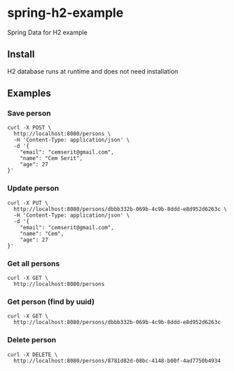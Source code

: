 # spring-h2-example
Spring Data for H2 example
## Install
H2 database runs at runtime and does not need installation
## Examples
### Save person
```
curl -X POST \
  http://localhost:8080/persons \
  -H 'Content-Type: application/json' \
  -d '{
	"email": "cemserit@gmail.com",
	"name": "Cem Serit",
	"age": 27
}'
```
### Update person
```
curl -X PUT \
  http://localhost:8080/persons/dbbb332b-069b-4c9b-8ddd-e8d952d6263c \
  -H 'Content-Type: application/json' \
  -d '{
	"email": "cemserit@gmail.com",
	"name": "Cem",
	"age": 27
}'
```
### Get all persons
```
curl -X GET \
  http://localhost:8080/persons 
```
### Get person (find by uuid)
```
curl -X GET \
  http://localhost:8080/persons/dbbb332b-069b-4c9b-8ddd-e8d952d6263c
```
### Delete person
```
curl -X DELETE \
  http://localhost:8080/persons/8781d82d-08bc-4148-b00f-4ad7750b4934
```